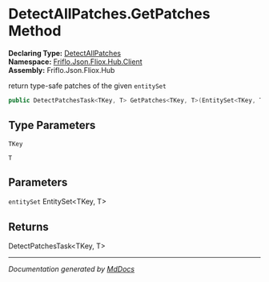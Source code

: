 ﻿<!--  
  <auto-generated>   
    The contents of this file were generated by a tool.  
    Changes to this file may be list if the file is regenerated  
  </auto-generated>   
-->

# DetectAllPatches.GetPatches Method

**Declaring Type:** [DetectAllPatches](../index.md)  
**Namespace:** [Friflo.Json.Fliox.Hub.Client](../../index.md)  
**Assembly:** Friflo.Json.Fliox.Hub

return type\-safe patches of the given `entitySet`

```csharp
public DetectPatchesTask<TKey, T> GetPatches<TKey, T>(EntitySet<TKey, T> entitySet);
```

## Type Parameters

`TKey`

`T`

## Parameters

`entitySet`  EntitySet\<TKey, T\>

## Returns

DetectPatchesTask\<TKey, T\>

___

*Documentation generated by [MdDocs](https://github.com/ap0llo/mddocs)*
